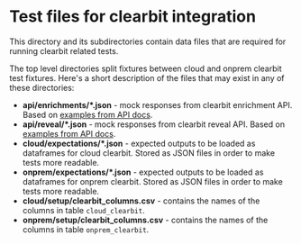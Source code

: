 # Test files for clearbit integration

This directory and its subdirectories contain data files that are required for running clearbit related tests.  

The top level directories split fixtures between cloud and onprem clearbit test fixtures. Here's a short description of
the files that may exist in any of these directories:

- **api/enrichments/*.json** - mock responses from clearbit enrichment API. Based on [examples from API docs](https://dashboard.clearbit.com/docs#enrichment-api).
- **api/reveal/*.json** - mock responses from clearbit reveal API. Based on [examples from API docs](https://dashboard.clearbit.com/docs#reveal-api).
- **cloud/expectations/*.json** - expected outputs to be loaded as dataframes for cloud clearbit. Stored as JSON files in order to make tests more readable.
- **onprem/expectations/*.json** - expected outputs to be loaded as dataframes for onprem clearbit. Stored as JSON files in order to make tests more readable.
- **cloud/setup/clearbit_columns.csv** - contains the names of the columns in table `cloud_clearbit`.
- **onprem/setup/clearbit_columns.csv** - contains the names of the columns in table `onprem_clearbit`.